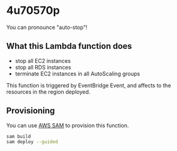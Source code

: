 # 4u70570p

You can pronounce "auto-stop"!

## What this Lambda function does
- stop all EC2 instances 
- stop all RDS instances
- terminate EC2 instances in all AutoScaling groups

This function is triggered by EventBridge Event, and affects to the resources in the region deployed.

## Provisioning

You can use [AWS SAM](https://docs.aws.amazon.com/serverless-application-model/latest/developerguide/serverless-sam-cli-install.html) to provision this function.

```bash
sam build
sam deploy --guided
```

